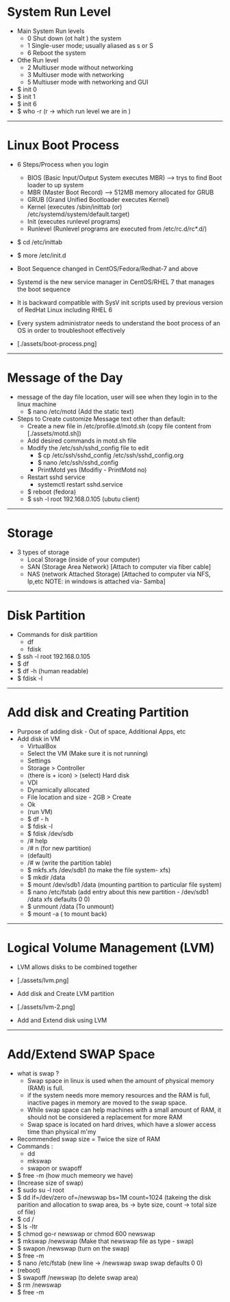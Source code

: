 # System Run Level

- Main System Run levels
  - 0 Shut down (ot halt ) the system
  - 1 Single-user mode; usually aliased as s or S
  - 6 Reboot the system
- Othe Run level
  - 2 Multiuser mode without networking
  - 3 Multiuser mode with networking
  - 5 Multiuser mode with networking and GUI
- \$ init 0
- \$ init 1
- \$ init 6
- \$ who -r (r -> which run level we are in )

---

# Linux Boot Process

- 6 Steps/Process when you login
  - BIOS (Basic Input/Output System executes MBR) --> trys to find Boot loader to up system
  - MBR (Master Boot Record) --> 512MB memory allocated for GRUB
  - GRUB (Grand Unified Bootloader executes Kernel)
  - Kernel (executes /sbin/inittab (or) /etc/systemd/system/default.target)
  - Init (executes runlevel programs)
  - Runlevel (Runlevel programs are executed from /etc/rc.d/rc\*.d/)
- \$ cd /etc/inittab
- \$ more /etc/init.d

- Boot Sequence changed in CentOS/Fedora/Redhat-7 and above
- Systemd is the new service manager in CentOS/RHEL 7 that manages the boot sequence
- It is backward compatible with SysV init scripts used by previous version of RedHat Linux including RHEL 6
- Every system administrator needs to understand the boot process of an OS in order to troubleshoot effectively
- [./assets/boot-process.png]

---

# Message of the Day

- message of the day file location, user will see when they login in to the linux machine
  - \$ nano /etc/motd (Add the static text)
- Steps to Create customize Message text other than default:
  - Create a new file in /etc/profile.d/motd.sh (copy file content from [./assets/motd.sh])
  - Add desired commands in motd.sh file
  - Modify the /etc/ssh/sshd_config file to edit
    - \$ cp /etc/ssh/sshd_config /etc/ssh/sshd_config.org
    - \$ nano /etc/ssh/sshd_config
    - PrintMotd yes (Modifiy - PrintMotd no)
  - Restart sshd service
    - systemctl restart sshd.service
  - \$ reboot (fedora)
  - \$ ssh -l root 192.168.0.105 (ubutu client)

---

# Storage

- 3 types of storage
  - Local Storage (inside of your computer)
  - SAN (Storage Area Network) [Attach to computer via fiber cable]
  - NAS (network Attached Storage) [Attached to computer via NFS, Ip,etc NOTE: in windows is attached via- Samba]

---

# Disk Partition

- Commands for disk partition
  - df
  - fdisk
- \$ ssh -l root 192.168.0.105
- \$ df
- \$ df -h (human readable)
- \$ fdisk -l

---

# Add disk and Creating Partition

- Purpose of adding disk - Out of space, Additional Apps, etc
- Add disk in VM
  - VirtualBox
  - Select the VM (Make sure it is not running)
  - Settings
  - Storage > Controller
  - (there is + icon) > (select) Hard disk
  - VDI
  - Dynamically allocated
  - File location and size - 2GB > Create
  - Ok
  - (run VM)
  - \$ df - h
  - \$ fdisk -l
  - \$ fdisk /dev/sdb
  - /# help
  - /# n (for new partition)
  - (default)
  - /# w (write the partition table)
  - \$ mkfs.xfs /dev/sdb1 (to make the file system- xfs)
  - \$ mkdir /data
  - \$ mount /dev/sdb1 /data (mounting partition to particular file system)
  - \$ nano /etc/fstab (add entry about this new partition - /dev/sdb1 /data xfs defaults 0 0)
  - \$ unmount /data (To unmount)
  - \$ mount -a ( to mount back)

---

# Logical Volume Management (LVM)

- LVM allows disks to be combined together
- [./assets/lvm.png]

- Add disk and Create LVM partition
- [./assets/lvm-2.png]

- Add and Extend disk using LVM

---

# Add/Extend SWAP Space

- what is swap ?
  - Swap space in linux is used when the amount of physical memory (RAM) is full.
  - if the system needs more memory resources and the RAM is full, inactive pages in memory are moved to the swap space.
  - While swap space can help machines with a small amount of RAM, it should not be considered a replacement for more RAM
  - Swap space is located on hard drives, which have a slower access time than physical m'my
- Recommended swap size = Twice the size of RAM
- Commands :
  - dd
  - mkswap
  - swapon or swapoff
- \$ free -m (how much memeory we have)
- (Increase size of swap)
- \$ sudo su -l root
- \$ dd if=/dev/zero of=/newswap bs=1M count=1024 (takeing the disk parition and allocation to swap area, bs -> byte size, count -> total size of file)
- \$ cd /
- \$ ls -ltr
- \$ chmod go-r newswap or chmod 600 newswap
- \$ mkswap /newswap (Make that newswap file as type - swap)
- \$ swapon /newswap (turn on the swap)
- \$ free -m
- \$ nano /etc/fstab (new line -> /newswap swap swap defaults 0 0)
- (reboot)
- \$ swapoff /newswap (to delete swap area)
- \$ rm /newswap
- \$ free -m
